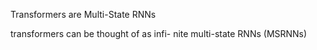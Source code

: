 Transformers are Multi-State RNNs

transformers can be thought of as infi- nite multi-state RNNs (MSRNNs)


